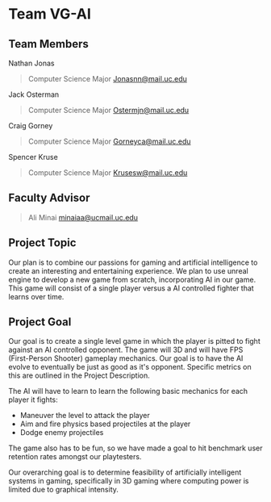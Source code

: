 # Team VG-AI

## Team Members

Nathan Jonas
> Computer Science Major
> Jonasnn@mail.uc.edu

Jack Osterman
> Computer Science Major
> Ostermjn@mail.uc.edu

Craig Gorney
> Computer Science Major
> Gorneyca@mail.uc.edu

Spencer Kruse
> Computer Science Major
> Krusesw@mail.uc.edu


## Faculty Advisor
> Ali Minai
> minaiaa@ucmail.uc.edu


## Project Topic
Our plan is to combine our passions for gaming and artificial intelligence to create an interesting and entertaining experience. 
We plan to use unreal engine to develop a new game from scratch, incorporating AI in our game. This game will consist of a single player versus a AI controlled fighter that learns over time.

## Project Goal
Our goal is to create a single level game in which the player is pitted to fight against an AI controlled opponent. The game will 3D and will have FPS (First-Person Shooter) gameplay mechanics. Our goal is to have the AI evolve to eventually be just as good as it's opponent. Specific metrics on this are outlined in the Project Description.

The AI will have to learn to learn the following basic mechanics for each player it fights:

* Maneuver the level to attack the player
* Aim and fire physics based projectiles at the player
* Dodge enemy projectiles

The game also has to be fun, so we have made a goal to hit benchmark user retention rates amongst our playtesters.

Our overarching goal is to determine feasibility of artificially intelligent systems in gaming, specifically in 3D gaming where computing power is limited due to graphical intensity.
